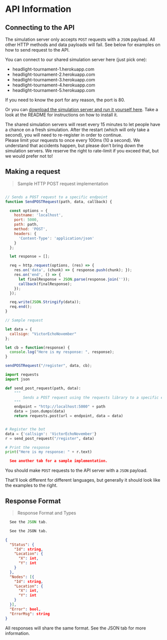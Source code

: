 
# API Information

## Connecting to the API

The simulation server only accepts `POST` requests with a `JSON` payload. All other HTTP methods and data payloads will fail. See below for examples on how to send request to the API.

You can connect to our shared simulation server here (just pick one):

* headlight-tournament-1.herokuapp.com 
* headlight-tournament-2.herokuapp.com 
* headlight-tournament-3.herokuapp.com 
* headlight-tournament-4.herokuapp.com
* headlight-tournament-5.herokuapp.com

If you need to know the port for any reason, the port is 80.

Or you can [download the simulation server and run it yourself here](https://github.com/HeadlightLabs/Tournament-API). Take a look at the README for instructions on how to install it.

<aside class="notice">
  The shared simulation servers will reset every 15 minutes to let people have a chance on a fresh simulation. After the restart (which will only take a second),
  you will need to re-register in order to continue.
</aside>

<aside class="warning">
  Please limit your requests to once every 100ms (10 a second). We understand that accidents happen, but please don't bring down the simulation servers.  We reserve the right to rate-limit if you exceed that, but we would prefer not to!
</aside>

## Making a request

> Sample HTTP POST request implementation

```javascript

// Sends a POST request to a specific endpoint
function SendPOSTRequest(path, data, callback) {

  const options = {
    hostname: 'localhost',
    port: 5000,
    path: path,
    method: 'POST',
    headers: {
      'Content-Type': 'application/json'
    }
  };

  let response = [];

  req = http.request(options, (res) => {
    res.on('data', (chunk) => { response.push(chunk); });
    res.on('end', () => { 
      let finalResponse = JSON.parse(response.join(''));
      callback(finalResponse); 
    });
  });

  req.write(JSON.Stringify(data));
  req.end();
}

// Sample request

let data = {
  callsign: "VictorEchoNovember"
};

let cb = function(response) {
  console.log("Here is my response: ", response);
}

sendPOSTRequest("/register", data, cb);
```

```python
import requests
import json

def send_post_request(path, data):
    """
        Sends a POST request using the requests library to a specific endpoint.
    """
    endpoint = "http://localhost:5000" + path
    data = json.dumps(data)
    return requests.post(url = endpoint, data = data)


# Register the bot
data = {'callsign': 'VictorEchoNovember'}
r = send_post_request("/register", data)

# Print the response
print("Here is my response: " + r.text)
```

```json
  See another tab for a sample implementation.
```

You should make `POST` requests to the API server with a `JSON` payload. 

That'll look different for different languages, but generally it should look like the examples to the right.

## Response Format

> Response Format and Types

```javascript
  See the JSON tab.
```

```python
  See the JSON tab.
```

```json
{
  "Status": {
    "Id": string,
    "Location": {
      "X": int,
      "Y": int
    }
  },
  "Nodes": [{
    "Id": string,
    "Location": {
      "X": int,
      "Y": int
    }
  }],
  "Error": bool,
  "ErrorMsg": string
}
```

All responses will share the same format. See the JSON tab for more information.
